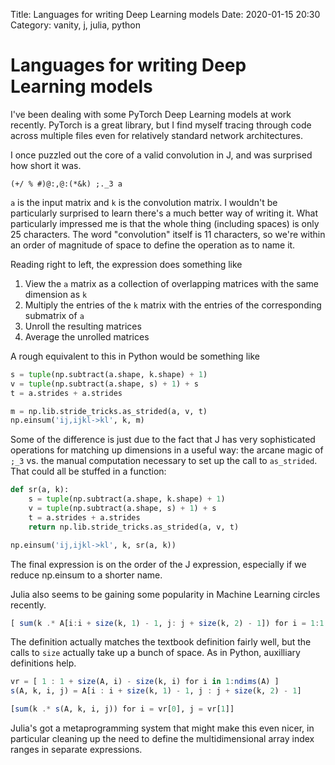 Title: Languages for writing Deep Learning models
Date: 2020-01-15 20:30
Category: vanity, j, julia, python

# Languages for writing Deep Learning models

I've been dealing with some PyTorch Deep Learning models at work recently.  PyTorch is a great library, but I find myself tracing through code across multiple files even for relatively standard network architectures.

I once puzzled out the core of a valid convolution in J, and was surprised how short it was.

```
(+/ % #)@:,@:(*&k) ;._3 a
```

`a` is the input matrix and `k` is the convolution matrix.  I wouldn't be particularly surprised to learn there's a much better way of writing it.  What particularly impressed me is that the whole thing (including spaces) is only 25 characters.  The word "convolution" itself is 11 characters, so we're within an order of magnitude of space to define the operation as to name it.

Reading right to left, the expression does something like 
  1. View the `a` matrix as a collection of overlapping matrices with the same dimension as `k`
  2. Multiply the entries of the `k` matrix with the entries of the corresponding submatrix of `a`
  3. Unroll the resulting matrices
  4. Average the unrolled matrices

A rough equivalent to this in Python would be something like

```python
s = tuple(np.subtract(a.shape, k.shape) + 1)
v = tuple(np.subtract(a.shape, s) + 1) + s
t = a.strides + a.strides

m = np.lib.stride_tricks.as_strided(a, v, t)
np.einsum('ij,ijkl->kl', k, m)
```

Some of the difference is just due to the fact that J has very sophisticated operations for matching up dimensions in a useful way: the arcane magic of `;_3` vs. the manual computation necessary to set up the call to `as_strided`.  That could all be stuffed in a function:

```python
def sr(a, k):
    s = tuple(np.subtract(a.shape, k.shape) + 1)
    v = tuple(np.subtract(a.shape, s) + 1) + s
    t = a.strides + a.strides
    return np.lib.stride_tricks.as_strided(a, v, t)

np.einsum('ij,ijkl->kl', k, sr(a, k))
```

The final expression is on the order of the J expression, especially if we reduce np.einsum to a shorter name.


Julia also seems to be gaining some popularity in Machine Learning circles recently.  

```julia
[ sum(k .* A[i:i + size(k, 1) - 1, j: j + size(k, 2) - 1]) for i = 1:1 + (size(A, 1) - size(k, 1)), j = 1:1 + (size(A, 2) - size(k, 2)) ]
```

The definition actually matches the textbook definition fairly well, but the calls to `size` actually take up a bunch of space.  As in Python, auxilliary definitions help.

```julia
vr = [ 1 : 1 + size(A, i) - size(k, i) for i in 1:ndims(A) ]
s(A, k, i, j) = A[i : i + size(k, 1) - 1, j : j + size(k, 2) - 1]

[sum(k .* s(A, k, i, j)) for i = vr[0], j = vr[1]]
```

Julia's got a metaprogramming system that might make this even nicer, in particular cleaning up the need to define the multidimensional array index ranges in separate expressions.
